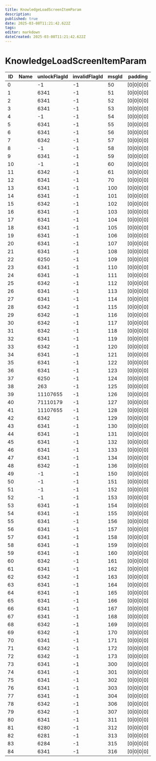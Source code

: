 ```yaml
---
title: KnowledgeLoadScreenItemParam
description: 
published: true
date: 2025-03-08T11:21:42.622Z
tags: 
editor: markdown
dateCreated: 2025-03-08T11:21:42.622Z
---
```


# KnowledgeLoadScreenItemParam
|ID|Name|unlockFlagId|invalidFlagId|msgId|padding                 |
|--|-|--------|--|---|------------------------|
|0 | |-1      |-1|50 |[0&#124;0&#124;0&#124;0]|
1 | |6341    |-1|51 |[0&#124;0&#124;0&#124;0]|
2 | |6341    |-1|52 |[0&#124;0&#124;0&#124;0]|
3 | |6341    |-1|53 |[0&#124;0&#124;0&#124;0]|
4 | |-1      |-1|54 |[0&#124;0&#124;0&#124;0]|
5 | |6341    |-1|55 |[0&#124;0&#124;0&#124;0]|
6 | |6341    |-1|56 |[0&#124;0&#124;0&#124;0]|
7 | |6342    |-1|57 |[0&#124;0&#124;0&#124;0]|
8 | |-1      |-1|58 |[0&#124;0&#124;0&#124;0]|
9 | |6341    |-1|59 |[0&#124;0&#124;0&#124;0]|
10| |-1      |-1|60 |[0&#124;0&#124;0&#124;0]|
11| |6342    |-1|61 |[0&#124;0&#124;0&#124;0]|
12| |6341    |-1|70 |[0&#124;0&#124;0&#124;0]|
13| |6341    |-1|100|[0&#124;0&#124;0&#124;0]|
14| |6341    |-1|101|[0&#124;0&#124;0&#124;0]|
15| |6342    |-1|102|[0&#124;0&#124;0&#124;0]|
16| |6341    |-1|103|[0&#124;0&#124;0&#124;0]|
17| |6341    |-1|104|[0&#124;0&#124;0&#124;0]|
18| |6341    |-1|105|[0&#124;0&#124;0&#124;0]|
19| |6341    |-1|106|[0&#124;0&#124;0&#124;0]|
20| |6341    |-1|107|[0&#124;0&#124;0&#124;0]|
21| |6341    |-1|108|[0&#124;0&#124;0&#124;0]|
22| |6250    |-1|109|[0&#124;0&#124;0&#124;0]|
23| |6341    |-1|110|[0&#124;0&#124;0&#124;0]|
24| |6341    |-1|111|[0&#124;0&#124;0&#124;0]|
25| |6342    |-1|112|[0&#124;0&#124;0&#124;0]|
26| |6341    |-1|113|[0&#124;0&#124;0&#124;0]|
27| |6341    |-1|114|[0&#124;0&#124;0&#124;0]|
28| |6342    |-1|115|[0&#124;0&#124;0&#124;0]|
29| |6342    |-1|116|[0&#124;0&#124;0&#124;0]|
30| |6342    |-1|117|[0&#124;0&#124;0&#124;0]|
31| |6342    |-1|118|[0&#124;0&#124;0&#124;0]|
32| |6341    |-1|119|[0&#124;0&#124;0&#124;0]|
33| |6342    |-1|120|[0&#124;0&#124;0&#124;0]|
34| |6341    |-1|121|[0&#124;0&#124;0&#124;0]|
35| |6341    |-1|122|[0&#124;0&#124;0&#124;0]|
36| |6341    |-1|123|[0&#124;0&#124;0&#124;0]|
37| |6250    |-1|124|[0&#124;0&#124;0&#124;0]|
38| |263     |-1|125|[0&#124;0&#124;0&#124;0]|
39| |11107655|-1|126|[0&#124;0&#124;0&#124;0]|
40| |71110179|-1|127|[0&#124;0&#124;0&#124;0]|
41| |11107655|-1|128|[0&#124;0&#124;0&#124;0]|
42| |6342    |-1|129|[0&#124;0&#124;0&#124;0]|
43| |6341    |-1|130|[0&#124;0&#124;0&#124;0]|
44| |6341    |-1|131|[0&#124;0&#124;0&#124;0]|
45| |6341    |-1|132|[0&#124;0&#124;0&#124;0]|
46| |6341    |-1|133|[0&#124;0&#124;0&#124;0]|
47| |6341    |-1|134|[0&#124;0&#124;0&#124;0]|
48| |6342    |-1|136|[0&#124;0&#124;0&#124;0]|
49| |-1      |-1|150|[0&#124;0&#124;0&#124;0]|
50| |-1      |-1|151|[0&#124;0&#124;0&#124;0]|
51| |-1      |-1|152|[0&#124;0&#124;0&#124;0]|
52| |-1      |-1|153|[0&#124;0&#124;0&#124;0]|
53| |6341    |-1|154|[0&#124;0&#124;0&#124;0]|
54| |6341    |-1|155|[0&#124;0&#124;0&#124;0]|
55| |6341    |-1|156|[0&#124;0&#124;0&#124;0]|
56| |6341    |-1|157|[0&#124;0&#124;0&#124;0]|
57| |6341    |-1|158|[0&#124;0&#124;0&#124;0]|
58| |6341    |-1|159|[0&#124;0&#124;0&#124;0]|
59| |6341    |-1|160|[0&#124;0&#124;0&#124;0]|
60| |6342    |-1|161|[0&#124;0&#124;0&#124;0]|
61| |6341    |-1|162|[0&#124;0&#124;0&#124;0]|
62| |6342    |-1|163|[0&#124;0&#124;0&#124;0]|
63| |6341    |-1|164|[0&#124;0&#124;0&#124;0]|
64| |6341    |-1|165|[0&#124;0&#124;0&#124;0]|
65| |6341    |-1|166|[0&#124;0&#124;0&#124;0]|
66| |6341    |-1|167|[0&#124;0&#124;0&#124;0]|
67| |6341    |-1|168|[0&#124;0&#124;0&#124;0]|
68| |6342    |-1|169|[0&#124;0&#124;0&#124;0]|
69| |6342    |-1|170|[0&#124;0&#124;0&#124;0]|
70| |6341    |-1|171|[0&#124;0&#124;0&#124;0]|
71| |6342    |-1|172|[0&#124;0&#124;0&#124;0]|
72| |6342    |-1|173|[0&#124;0&#124;0&#124;0]|
73| |6341    |-1|300|[0&#124;0&#124;0&#124;0]|
74| |6341    |-1|301|[0&#124;0&#124;0&#124;0]|
75| |6341    |-1|302|[0&#124;0&#124;0&#124;0]|
76| |6341    |-1|303|[0&#124;0&#124;0&#124;0]|
77| |6341    |-1|304|[0&#124;0&#124;0&#124;0]|
78| |6342    |-1|306|[0&#124;0&#124;0&#124;0]|
79| |6342    |-1|307|[0&#124;0&#124;0&#124;0]|
80| |6341    |-1|311|[0&#124;0&#124;0&#124;0]|
81| |6280    |-1|312|[0&#124;0&#124;0&#124;0]|
82| |6281    |-1|313|[0&#124;0&#124;0&#124;0]|
83| |6284    |-1|315|[0&#124;0&#124;0&#124;0]|
84| |6341    |-1|316|[0&#124;0&#124;0&#124;0]|
